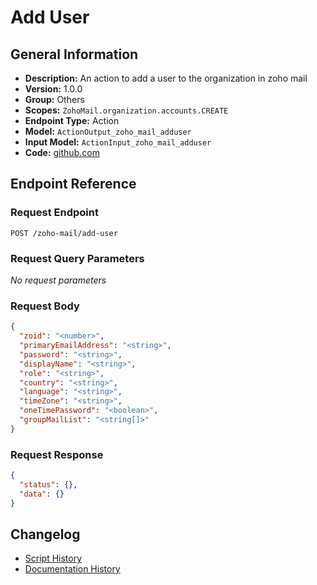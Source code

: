 <!-- BEGIN GENERATED CONTENT -->
# Add User

## General Information

- **Description:** An action to add a user to the organization in zoho mail
- **Version:** 1.0.0
- **Group:** Others
- **Scopes:** `ZohoMail.organization.accounts.CREATE`
- **Endpoint Type:** Action
- **Model:** `ActionOutput_zoho_mail_adduser`
- **Input Model:** `ActionInput_zoho_mail_adduser`
- **Code:** [github.com](https://github.com/NangoHQ/integration-templates/tree/main/integrations/zoho-mail/actions/add-user.ts)


## Endpoint Reference

### Request Endpoint

`POST /zoho-mail/add-user`

### Request Query Parameters

_No request parameters_

### Request Body

```json
{
  "zoid": "<number>",
  "primaryEmailAddress": "<string>",
  "password": "<string>",
  "displayName": "<string>",
  "role": "<string>",
  "country": "<string>",
  "language": "<string>",
  "timeZone": "<string>",
  "oneTimePassword": "<boolean>",
  "groupMailList": "<string[]>"
}
```

### Request Response

```json
{
  "status": {},
  "data": {}
}
```

## Changelog

- [Script History](https://github.com/NangoHQ/integration-templates/commits/main/integrations/zoho-mail/actions/add-user.ts)
- [Documentation History](https://github.com/NangoHQ/integration-templates/commits/main/integrations/zoho-mail/actions/add-user.md)

<!-- END  GENERATED CONTENT -->

